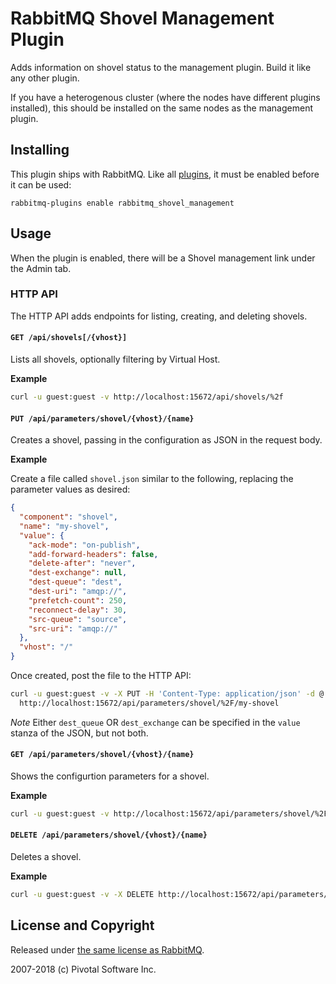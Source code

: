 # RabbitMQ Shovel Management Plugin

Adds information on shovel status to the management plugin. Build it
like any other plugin.

If you have a heterogenous cluster (where the nodes have different
plugins installed), this should be installed on the same nodes as the
management plugin.


## Installing

This plugin ships with RabbitMQ. Like all [plugins](https://www.rabbitmq.com/plugins.html), it must be enabled
before it can be used:

```
rabbitmq-plugins enable rabbitmq_shovel_management
```


## Usage

When the plugin is enabled, there will be a Shovel management
link under the Admin tab.

### HTTP API

The HTTP API adds endpoints for listing, creating, and deleting shovels.

#### `GET /api/shovels[/{vhost}]`
Lists all shovels, optionally filtering by Virtual Host.

**Example**

```bash
curl -u guest:guest -v http://localhost:15672/api/shovels/%2f
```

#### `PUT /api/parameters/shovel/{vhost}/{name}`
Creates a shovel, passing in the configuration as JSON in the request body.

**Example**

Create a file called ``shovel.json`` similar to the following, replacing the parameter values as desired:
```json
{
  "component": "shovel",
  "name": "my-shovel",
  "value": {
    "ack-mode": "on-publish",
    "add-forward-headers": false,
    "delete-after": "never",
    "dest-exchange": null,
    "dest-queue": "dest",
    "dest-uri": "amqp://",
    "prefetch-count": 250,
    "reconnect-delay": 30,
    "src-queue": "source",
    "src-uri": "amqp://"
  },
  "vhost": "/"
}
```

Once created, post the file to the HTTP API:

```bash
curl -u guest:guest -v -X PUT -H 'Content-Type: application/json' -d @./shovel.json \
  http://localhost:15672/api/parameters/shovel/%2F/my-shovel
```
*Note* Either `dest_queue` OR `dest_exchange` can be specified in the `value` stanza of the JSON, but not both.

#### `GET /api/parameters/shovel/{vhost}/{name}`
Shows the configurtion parameters for a shovel.

**Example** 

```bash
curl -u guest:guest -v http://localhost:15672/api/parameters/shovel/%2F/my-shovel
```

#### `DELETE /api/parameters/shovel/{vhost}/{name}`

Deletes a shovel.

**Example** 

```bash
curl -u guest:guest -v -X DELETE http://localhost:15672/api/parameters/shovel/%2F/my-shovel
```

## License and Copyright

Released under [the same license as RabbitMQ](https://www.rabbitmq.com/mpl.html).

2007-2018 (c) Pivotal Software Inc.
